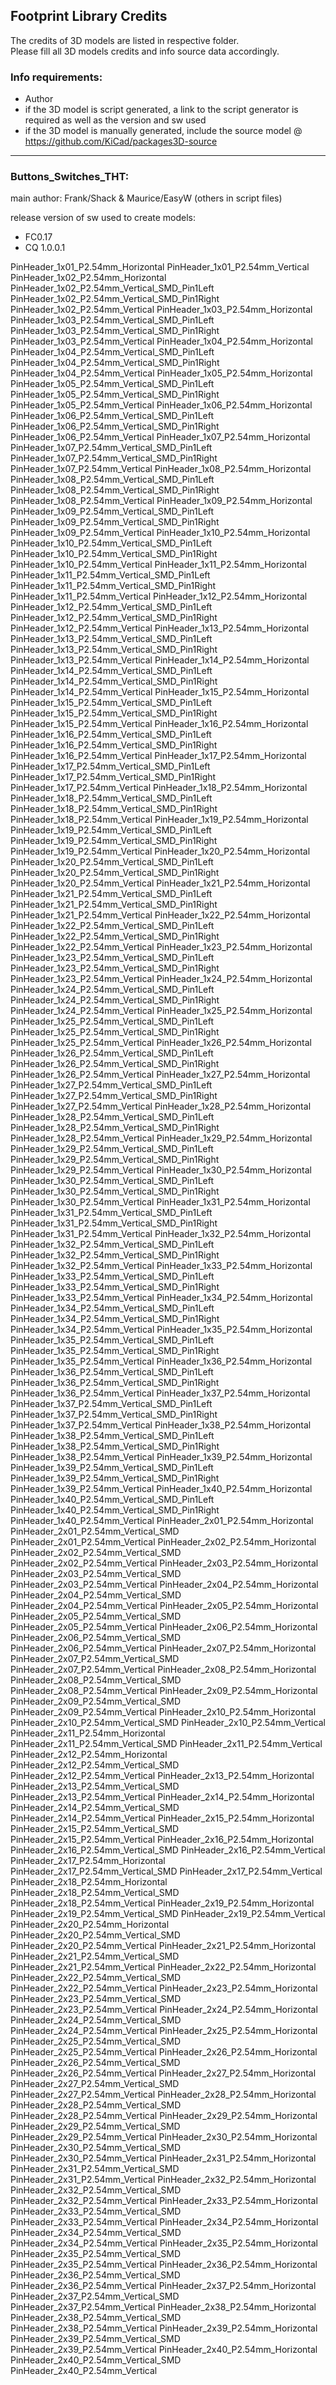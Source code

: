 ## Footprint Library Credits

The credits of 3D models are listed in respective folder.  
Please fill all 3D models credits and info source data accordingly.  

### Info requirements:
- Author
- if the 3D model is script generated, a link to the script generator is required as well as the version and sw used
- if the 3D model is manually generated, include the source model @ https://github.com/KiCad/packages3D-source

<hr>  

### Buttons_Switches_THT:  
main author: Frank/Shack & Maurice/EasyW (others in script files)

release version of sw used to create models:  
- FC0.17
- CQ 1.0.0.1

PinHeader_1x01_P2.54mm_Horizontal
PinHeader_1x01_P2.54mm_Vertical
PinHeader_1x02_P2.54mm_Horizontal
PinHeader_1x02_P2.54mm_Vertical_SMD_Pin1Left
PinHeader_1x02_P2.54mm_Vertical_SMD_Pin1Right
PinHeader_1x02_P2.54mm_Vertical
PinHeader_1x03_P2.54mm_Horizontal
PinHeader_1x03_P2.54mm_Vertical_SMD_Pin1Left
PinHeader_1x03_P2.54mm_Vertical_SMD_Pin1Right
PinHeader_1x03_P2.54mm_Vertical
PinHeader_1x04_P2.54mm_Horizontal
PinHeader_1x04_P2.54mm_Vertical_SMD_Pin1Left
PinHeader_1x04_P2.54mm_Vertical_SMD_Pin1Right
PinHeader_1x04_P2.54mm_Vertical
PinHeader_1x05_P2.54mm_Horizontal
PinHeader_1x05_P2.54mm_Vertical_SMD_Pin1Left
PinHeader_1x05_P2.54mm_Vertical_SMD_Pin1Right
PinHeader_1x05_P2.54mm_Vertical
PinHeader_1x06_P2.54mm_Horizontal
PinHeader_1x06_P2.54mm_Vertical_SMD_Pin1Left
PinHeader_1x06_P2.54mm_Vertical_SMD_Pin1Right
PinHeader_1x06_P2.54mm_Vertical
PinHeader_1x07_P2.54mm_Horizontal
PinHeader_1x07_P2.54mm_Vertical_SMD_Pin1Left
PinHeader_1x07_P2.54mm_Vertical_SMD_Pin1Right
PinHeader_1x07_P2.54mm_Vertical
PinHeader_1x08_P2.54mm_Horizontal
PinHeader_1x08_P2.54mm_Vertical_SMD_Pin1Left
PinHeader_1x08_P2.54mm_Vertical_SMD_Pin1Right
PinHeader_1x08_P2.54mm_Vertical
PinHeader_1x09_P2.54mm_Horizontal
PinHeader_1x09_P2.54mm_Vertical_SMD_Pin1Left
PinHeader_1x09_P2.54mm_Vertical_SMD_Pin1Right
PinHeader_1x09_P2.54mm_Vertical
PinHeader_1x10_P2.54mm_Horizontal
PinHeader_1x10_P2.54mm_Vertical_SMD_Pin1Left
PinHeader_1x10_P2.54mm_Vertical_SMD_Pin1Right
PinHeader_1x10_P2.54mm_Vertical
PinHeader_1x11_P2.54mm_Horizontal
PinHeader_1x11_P2.54mm_Vertical_SMD_Pin1Left
PinHeader_1x11_P2.54mm_Vertical_SMD_Pin1Right
PinHeader_1x11_P2.54mm_Vertical
PinHeader_1x12_P2.54mm_Horizontal
PinHeader_1x12_P2.54mm_Vertical_SMD_Pin1Left
PinHeader_1x12_P2.54mm_Vertical_SMD_Pin1Right
PinHeader_1x12_P2.54mm_Vertical
PinHeader_1x13_P2.54mm_Horizontal
PinHeader_1x13_P2.54mm_Vertical_SMD_Pin1Left
PinHeader_1x13_P2.54mm_Vertical_SMD_Pin1Right
PinHeader_1x13_P2.54mm_Vertical
PinHeader_1x14_P2.54mm_Horizontal
PinHeader_1x14_P2.54mm_Vertical_SMD_Pin1Left
PinHeader_1x14_P2.54mm_Vertical_SMD_Pin1Right
PinHeader_1x14_P2.54mm_Vertical
PinHeader_1x15_P2.54mm_Horizontal
PinHeader_1x15_P2.54mm_Vertical_SMD_Pin1Left
PinHeader_1x15_P2.54mm_Vertical_SMD_Pin1Right
PinHeader_1x15_P2.54mm_Vertical
PinHeader_1x16_P2.54mm_Horizontal
PinHeader_1x16_P2.54mm_Vertical_SMD_Pin1Left
PinHeader_1x16_P2.54mm_Vertical_SMD_Pin1Right
PinHeader_1x16_P2.54mm_Vertical
PinHeader_1x17_P2.54mm_Horizontal
PinHeader_1x17_P2.54mm_Vertical_SMD_Pin1Left
PinHeader_1x17_P2.54mm_Vertical_SMD_Pin1Right
PinHeader_1x17_P2.54mm_Vertical
PinHeader_1x18_P2.54mm_Horizontal
PinHeader_1x18_P2.54mm_Vertical_SMD_Pin1Left
PinHeader_1x18_P2.54mm_Vertical_SMD_Pin1Right
PinHeader_1x18_P2.54mm_Vertical
PinHeader_1x19_P2.54mm_Horizontal
PinHeader_1x19_P2.54mm_Vertical_SMD_Pin1Left
PinHeader_1x19_P2.54mm_Vertical_SMD_Pin1Right
PinHeader_1x19_P2.54mm_Vertical
PinHeader_1x20_P2.54mm_Horizontal
PinHeader_1x20_P2.54mm_Vertical_SMD_Pin1Left
PinHeader_1x20_P2.54mm_Vertical_SMD_Pin1Right
PinHeader_1x20_P2.54mm_Vertical
PinHeader_1x21_P2.54mm_Horizontal
PinHeader_1x21_P2.54mm_Vertical_SMD_Pin1Left
PinHeader_1x21_P2.54mm_Vertical_SMD_Pin1Right
PinHeader_1x21_P2.54mm_Vertical
PinHeader_1x22_P2.54mm_Horizontal
PinHeader_1x22_P2.54mm_Vertical_SMD_Pin1Left
PinHeader_1x22_P2.54mm_Vertical_SMD_Pin1Right
PinHeader_1x22_P2.54mm_Vertical
PinHeader_1x23_P2.54mm_Horizontal
PinHeader_1x23_P2.54mm_Vertical_SMD_Pin1Left
PinHeader_1x23_P2.54mm_Vertical_SMD_Pin1Right
PinHeader_1x23_P2.54mm_Vertical
PinHeader_1x24_P2.54mm_Horizontal
PinHeader_1x24_P2.54mm_Vertical_SMD_Pin1Left
PinHeader_1x24_P2.54mm_Vertical_SMD_Pin1Right
PinHeader_1x24_P2.54mm_Vertical
PinHeader_1x25_P2.54mm_Horizontal
PinHeader_1x25_P2.54mm_Vertical_SMD_Pin1Left
PinHeader_1x25_P2.54mm_Vertical_SMD_Pin1Right
PinHeader_1x25_P2.54mm_Vertical
PinHeader_1x26_P2.54mm_Horizontal
PinHeader_1x26_P2.54mm_Vertical_SMD_Pin1Left
PinHeader_1x26_P2.54mm_Vertical_SMD_Pin1Right
PinHeader_1x26_P2.54mm_Vertical
PinHeader_1x27_P2.54mm_Horizontal
PinHeader_1x27_P2.54mm_Vertical_SMD_Pin1Left
PinHeader_1x27_P2.54mm_Vertical_SMD_Pin1Right
PinHeader_1x27_P2.54mm_Vertical
PinHeader_1x28_P2.54mm_Horizontal
PinHeader_1x28_P2.54mm_Vertical_SMD_Pin1Left
PinHeader_1x28_P2.54mm_Vertical_SMD_Pin1Right
PinHeader_1x28_P2.54mm_Vertical
PinHeader_1x29_P2.54mm_Horizontal
PinHeader_1x29_P2.54mm_Vertical_SMD_Pin1Left
PinHeader_1x29_P2.54mm_Vertical_SMD_Pin1Right
PinHeader_1x29_P2.54mm_Vertical
PinHeader_1x30_P2.54mm_Horizontal
PinHeader_1x30_P2.54mm_Vertical_SMD_Pin1Left
PinHeader_1x30_P2.54mm_Vertical_SMD_Pin1Right
PinHeader_1x30_P2.54mm_Vertical
PinHeader_1x31_P2.54mm_Horizontal
PinHeader_1x31_P2.54mm_Vertical_SMD_Pin1Left
PinHeader_1x31_P2.54mm_Vertical_SMD_Pin1Right
PinHeader_1x31_P2.54mm_Vertical
PinHeader_1x32_P2.54mm_Horizontal
PinHeader_1x32_P2.54mm_Vertical_SMD_Pin1Left
PinHeader_1x32_P2.54mm_Vertical_SMD_Pin1Right
PinHeader_1x32_P2.54mm_Vertical
PinHeader_1x33_P2.54mm_Horizontal
PinHeader_1x33_P2.54mm_Vertical_SMD_Pin1Left
PinHeader_1x33_P2.54mm_Vertical_SMD_Pin1Right
PinHeader_1x33_P2.54mm_Vertical
PinHeader_1x34_P2.54mm_Horizontal
PinHeader_1x34_P2.54mm_Vertical_SMD_Pin1Left
PinHeader_1x34_P2.54mm_Vertical_SMD_Pin1Right
PinHeader_1x34_P2.54mm_Vertical
PinHeader_1x35_P2.54mm_Horizontal
PinHeader_1x35_P2.54mm_Vertical_SMD_Pin1Left
PinHeader_1x35_P2.54mm_Vertical_SMD_Pin1Right
PinHeader_1x35_P2.54mm_Vertical
PinHeader_1x36_P2.54mm_Horizontal
PinHeader_1x36_P2.54mm_Vertical_SMD_Pin1Left
PinHeader_1x36_P2.54mm_Vertical_SMD_Pin1Right
PinHeader_1x36_P2.54mm_Vertical
PinHeader_1x37_P2.54mm_Horizontal
PinHeader_1x37_P2.54mm_Vertical_SMD_Pin1Left
PinHeader_1x37_P2.54mm_Vertical_SMD_Pin1Right
PinHeader_1x37_P2.54mm_Vertical
PinHeader_1x38_P2.54mm_Horizontal
PinHeader_1x38_P2.54mm_Vertical_SMD_Pin1Left
PinHeader_1x38_P2.54mm_Vertical_SMD_Pin1Right
PinHeader_1x38_P2.54mm_Vertical
PinHeader_1x39_P2.54mm_Horizontal
PinHeader_1x39_P2.54mm_Vertical_SMD_Pin1Left
PinHeader_1x39_P2.54mm_Vertical_SMD_Pin1Right
PinHeader_1x39_P2.54mm_Vertical
PinHeader_1x40_P2.54mm_Horizontal
PinHeader_1x40_P2.54mm_Vertical_SMD_Pin1Left
PinHeader_1x40_P2.54mm_Vertical_SMD_Pin1Right
PinHeader_1x40_P2.54mm_Vertical
PinHeader_2x01_P2.54mm_Horizontal
PinHeader_2x01_P2.54mm_Vertical_SMD
PinHeader_2x01_P2.54mm_Vertical
PinHeader_2x02_P2.54mm_Horizontal
PinHeader_2x02_P2.54mm_Vertical_SMD
PinHeader_2x02_P2.54mm_Vertical
PinHeader_2x03_P2.54mm_Horizontal
PinHeader_2x03_P2.54mm_Vertical_SMD
PinHeader_2x03_P2.54mm_Vertical
PinHeader_2x04_P2.54mm_Horizontal
PinHeader_2x04_P2.54mm_Vertical_SMD
PinHeader_2x04_P2.54mm_Vertical
PinHeader_2x05_P2.54mm_Horizontal
PinHeader_2x05_P2.54mm_Vertical_SMD
PinHeader_2x05_P2.54mm_Vertical
PinHeader_2x06_P2.54mm_Horizontal
PinHeader_2x06_P2.54mm_Vertical_SMD
PinHeader_2x06_P2.54mm_Vertical
PinHeader_2x07_P2.54mm_Horizontal
PinHeader_2x07_P2.54mm_Vertical_SMD
PinHeader_2x07_P2.54mm_Vertical
PinHeader_2x08_P2.54mm_Horizontal
PinHeader_2x08_P2.54mm_Vertical_SMD
PinHeader_2x08_P2.54mm_Vertical
PinHeader_2x09_P2.54mm_Horizontal
PinHeader_2x09_P2.54mm_Vertical_SMD
PinHeader_2x09_P2.54mm_Vertical
PinHeader_2x10_P2.54mm_Horizontal
PinHeader_2x10_P2.54mm_Vertical_SMD
PinHeader_2x10_P2.54mm_Vertical
PinHeader_2x11_P2.54mm_Horizontal
PinHeader_2x11_P2.54mm_Vertical_SMD
PinHeader_2x11_P2.54mm_Vertical
PinHeader_2x12_P2.54mm_Horizontal
PinHeader_2x12_P2.54mm_Vertical_SMD
PinHeader_2x12_P2.54mm_Vertical
PinHeader_2x13_P2.54mm_Horizontal
PinHeader_2x13_P2.54mm_Vertical_SMD
PinHeader_2x13_P2.54mm_Vertical
PinHeader_2x14_P2.54mm_Horizontal
PinHeader_2x14_P2.54mm_Vertical_SMD
PinHeader_2x14_P2.54mm_Vertical
PinHeader_2x15_P2.54mm_Horizontal
PinHeader_2x15_P2.54mm_Vertical_SMD
PinHeader_2x15_P2.54mm_Vertical
PinHeader_2x16_P2.54mm_Horizontal
PinHeader_2x16_P2.54mm_Vertical_SMD
PinHeader_2x16_P2.54mm_Vertical
PinHeader_2x17_P2.54mm_Horizontal
PinHeader_2x17_P2.54mm_Vertical_SMD
PinHeader_2x17_P2.54mm_Vertical
PinHeader_2x18_P2.54mm_Horizontal
PinHeader_2x18_P2.54mm_Vertical_SMD
PinHeader_2x18_P2.54mm_Vertical
PinHeader_2x19_P2.54mm_Horizontal
PinHeader_2x19_P2.54mm_Vertical_SMD
PinHeader_2x19_P2.54mm_Vertical
PinHeader_2x20_P2.54mm_Horizontal
PinHeader_2x20_P2.54mm_Vertical_SMD
PinHeader_2x20_P2.54mm_Vertical
PinHeader_2x21_P2.54mm_Horizontal
PinHeader_2x21_P2.54mm_Vertical_SMD
PinHeader_2x21_P2.54mm_Vertical
PinHeader_2x22_P2.54mm_Horizontal
PinHeader_2x22_P2.54mm_Vertical_SMD
PinHeader_2x22_P2.54mm_Vertical
PinHeader_2x23_P2.54mm_Horizontal
PinHeader_2x23_P2.54mm_Vertical_SMD
PinHeader_2x23_P2.54mm_Vertical
PinHeader_2x24_P2.54mm_Horizontal
PinHeader_2x24_P2.54mm_Vertical_SMD
PinHeader_2x24_P2.54mm_Vertical
PinHeader_2x25_P2.54mm_Horizontal
PinHeader_2x25_P2.54mm_Vertical_SMD
PinHeader_2x25_P2.54mm_Vertical
PinHeader_2x26_P2.54mm_Horizontal
PinHeader_2x26_P2.54mm_Vertical_SMD
PinHeader_2x26_P2.54mm_Vertical
PinHeader_2x27_P2.54mm_Horizontal
PinHeader_2x27_P2.54mm_Vertical_SMD
PinHeader_2x27_P2.54mm_Vertical
PinHeader_2x28_P2.54mm_Horizontal
PinHeader_2x28_P2.54mm_Vertical_SMD
PinHeader_2x28_P2.54mm_Vertical
PinHeader_2x29_P2.54mm_Horizontal
PinHeader_2x29_P2.54mm_Vertical_SMD
PinHeader_2x29_P2.54mm_Vertical
PinHeader_2x30_P2.54mm_Horizontal
PinHeader_2x30_P2.54mm_Vertical_SMD
PinHeader_2x30_P2.54mm_Vertical
PinHeader_2x31_P2.54mm_Horizontal
PinHeader_2x31_P2.54mm_Vertical_SMD
PinHeader_2x31_P2.54mm_Vertical
PinHeader_2x32_P2.54mm_Horizontal
PinHeader_2x32_P2.54mm_Vertical_SMD
PinHeader_2x32_P2.54mm_Vertical
PinHeader_2x33_P2.54mm_Horizontal
PinHeader_2x33_P2.54mm_Vertical_SMD
PinHeader_2x33_P2.54mm_Vertical
PinHeader_2x34_P2.54mm_Horizontal
PinHeader_2x34_P2.54mm_Vertical_SMD
PinHeader_2x34_P2.54mm_Vertical
PinHeader_2x35_P2.54mm_Horizontal
PinHeader_2x35_P2.54mm_Vertical_SMD
PinHeader_2x35_P2.54mm_Vertical
PinHeader_2x36_P2.54mm_Horizontal
PinHeader_2x36_P2.54mm_Vertical_SMD
PinHeader_2x36_P2.54mm_Vertical
PinHeader_2x37_P2.54mm_Horizontal
PinHeader_2x37_P2.54mm_Vertical_SMD
PinHeader_2x37_P2.54mm_Vertical
PinHeader_2x38_P2.54mm_Horizontal
PinHeader_2x38_P2.54mm_Vertical_SMD
PinHeader_2x38_P2.54mm_Vertical
PinHeader_2x39_P2.54mm_Horizontal
PinHeader_2x39_P2.54mm_Vertical_SMD
PinHeader_2x39_P2.54mm_Vertical
PinHeader_2x40_P2.54mm_Horizontal
PinHeader_2x40_P2.54mm_Vertical_SMD
PinHeader_2x40_P2.54mm_Vertical